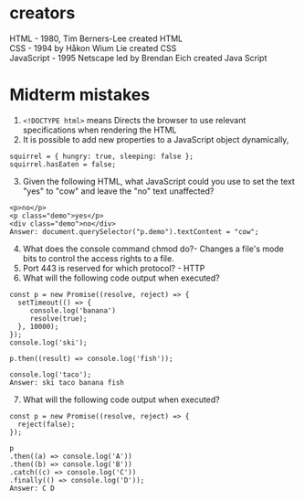 # creators 
HTML - 1980, Tim Berners-Lee created HTML  
CSS - 1994 by Håkon Wium Lie created CSS  
JavaScript - 1995 Netscape led by Brendan Eich created Java Script 

# Midterm mistakes 
1. ```<!DOCTYPE html>``` means Directs the browser to use relevant specifications when rendering the HTML     
2. It is possible to add new properties to a JavaScript object dynamically,
```
squirrel = { hungry: true, sleeping: false };
squirrel.hasEaten = false;
```

3. Given the following HTML, what JavaScript could you use to set the text "yes" to "cow" and leave the "no" text unaffected?
```
<p>no</p>
<p class="demo">yes</p>
<div class="demo">no</div>
Answer: document.querySelector("p.demo").textContent = "cow"; 
```

4. What does the console command chmod do?-  Changes a file's mode bits to control the access rights to a file.    
5. Port 443 is reserved for which protocol? - HTTP 
6. What will the following code output when executed?
```
const p = new Promise((resolve, reject) => {
  setTimeout(() => {
     console.log('banana')
     resolve(true);
  }, 10000);
});
console.log('ski');

p.then((result) => console.log('fish'));

console.log('taco');
Answer: ski taco banana fish 
```

7. What will the following code output when executed?
```
const p = new Promise((resolve, reject) => {
  reject(false);
});

p
.then((a) => console.log('A'))
.then((b) => console.log('B'))
.catch((c) => console.log('C'))
.finally(() => console.log('D'));
Answer: C D 
```
